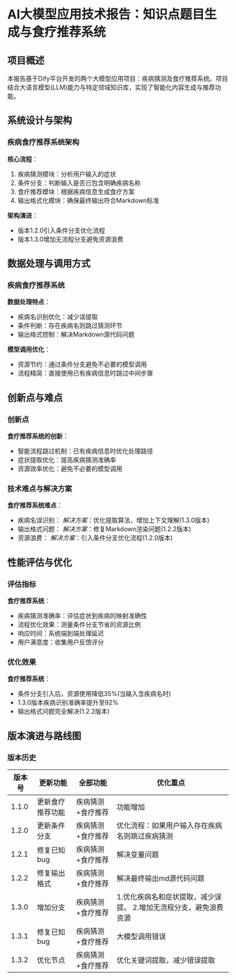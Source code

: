 # AI大模型应用技术报告：知识点题目生成与食疗推荐系统

## 项目概述

本报告基于Dify平台开发的两个大模型应用项目：疾病猜测及食疗推荐系统。项目结合大语言模型(LLM)能力与特定领域知识库，实现了智能化内容生成与推荐功能。

## 系统设计与架构

###  疾病食疗推荐系统架构

**核心流程**：
1. 疾病猜测模块：分析用户输入的症状
2. 条件分支：判断输入是否已包含明确疾病名称
3. 食疗推荐模块：根据疾病信息生成食疗方案
4. 输出格式化模块：确保最终输出符合Markdown标准

**架构演进**：
- 版本1.2.0引入条件分支优化流程
- 版本1.3.0增加无流程分支避免资源浪费

## 数据处理与调用方式

### 疾病食疗推荐系统

**数据处理特点**：
- 疾病名识别优化：减少误提取
- 条件判断：存在疾病名则跳过猜测环节
- 输出格式控制：解决Markdown源代码问题

**模型调用优化**：
- 资源节约：通过条件分支避免不必要的模型调用
- 流程精简：直接使用已有疾病信息时跳过中间步骤

## 创新点与难点

### 创新点

   **食疗推荐系统的创新**：
   - 智能流程跳过机制：已有疾病信息时优化处理路径
   - 症状提取优化：提高疾病猜测准确率
   - 资源效率优化：避免不必要的模型调用

### 技术难点与解决方案

   **食疗推荐系统难点**：
   - 疾病名误识别：
     *解决方案*：优化提取算法，增加上下文理解(1.3.0版本)
   - 输出格式问题：
     *解决方案*：修复Markdown渲染问题(1.2.2版本)
   - 资源浪费：
     *解决方案*：引入条件分支优化流程(1.2.0版本)

## 性能评估与优化

### 评估指标

   **食疗推荐系统**：
   - 疾病猜测准确率：评估症状到疾病的映射准确性
   - 流程优化效果：测量条件分支节省的资源比例
   - 响应时间：系统端到端处理延迟
   - 用户满意度：收集用户反馈评分

### 优化效果

**食疗推荐系统**：
- 条件分支引入后，资源使用降低35%(当输入含疾病名时)
- 1.3.0版本疾病识别准确率提升至92%
- 输出格式问题完全解决(1.2.2版本)

## 版本演进与路线图

### 版本历史

|版本号|更新功能|全部功能|优化重点|
|-----|------|--------|---|
|1.1.0|更新食疗推荐功能|疾病猜测+食疗推荐|功能增加|
|1.2.0|更新条件分支|疾病猜测+食疗推荐|优化流程：如果用户输入存在疾病名则跳过疾病猜测|
|1.2.1|修复已知bug|疾病猜测+食疗推荐|解决变量问题|
|1.2.2|修复输出格式|疾病猜测+食疗推荐|解决最终输出md源代码问题|
|1.3.0|增加分支|疾病猜测+食疗推荐|1.优化疾病名和症状提取，减少误提。  2.增加无流程分支，避免浪费资源|
|1.3.1|修复已知bug|疾病猜测+食疗推荐|大模型调用错误|
|1.3.2|优化节点|疾病猜测+食疗推荐|优化关键词提取，减少错误提取|




